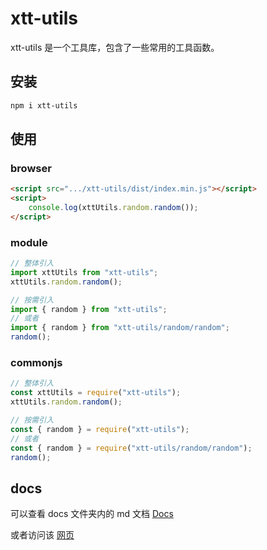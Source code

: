 # xtt-utils

xtt-utils 是一个工具库，包含了一些常用的工具函数。

## 安装

```bash
npm i xtt-utils
```

## 使用

### browser

```html
<script src=".../xtt-utils/dist/index.min.js"></script>
<script>
	console.log(xttUtils.random.random());
</script>
```

### module

```javascript
// 整体引入
import xttUtils from "xtt-utils";
xttUtils.random.random();

// 按需引入
import { random } from "xtt-utils";
// 或者
import { random } from "xtt-utils/random/random";
random();
```

### commonjs

```javascript
// 整体引入
const xttUtils = require("xtt-utils");
xttUtils.random.random();

// 按需引入
const { random } = require("xtt-utils");
// 或者
const { random } = require("xtt-utils/random/random");
random();
```

## docs

可以查看 docs 文件夹内的 md 文档 [Docs](./docs/api/api.md)

或者访问该 [网页](https://xiaotong-tong.github.io/xtt-utils-docs/index.html)
